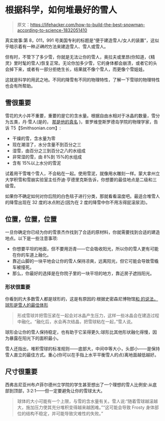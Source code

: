 # 根据科学，如何堆最好的雪人

> 原文：<https://lifehacker.com/how-to-build-the-best-snowman-according-to-science-1832051410>

真实故事:第 8，011，991 号美国专利的标题是“便于建造雪人/女人的装置”，这似乎暗示着有一种*正确的*方法来建造雪人、雪人或雪人。



但有时，不管下了多少雪，你就是无法让你的雪人，奥拉夫或里昂(你知道，《精灵》里时髦的雪人)恢复正常。无论你加多少雪，它的身体都会崩溃，或者它的头会掉下来，或者有一部分拒绝生长，结果就不像个雪人，而更像个雪娃娃。

这就是科学的用武之地。不同的降雪有不同的物理特性，了解一下雪球的物理特性也会有所帮助。

## 雪很重要

雪花的大小并不重要，重要的是它的含水量。根据自由水相对于冰晶的数量，雪分为五类，丹·雪人(是的， [那是他的真名](https://www.delawareonline.com/story/features/2015/03/05/dan-snowman-rhode-island-college-physics/24452207/) )，普罗维登斯罗德岛学院的物理学家，告诉 T5【Smithsonian.com】:

*   干燥的雪，含水量为零
*   现在潮湿了，水分含量不到百分之三
*   湿雪，由百分之三到百分之八的水组成
*   非常湿的雪，由 8%到 15%的水组成
*   含有 15%以上水分的雪泥

试着用干雪堆个雪人，不会粘在一起。使用雪泥，就像用水雕刻一样。蒙大拿州立大学积雪和雪崩实验室主任乔迪·亨德里克斯告诉，你想要的最佳地点是二级和三级雪。

如果你不确定如何对你后院的白色毯子进行分类，那就看看温度吧。最适合堆雪人的降雪出现在 32 度的冰点附近(因为在 2 度的降雪中你不用冻得屁滚尿流)。

## 位置，位置，位置

一旦你确定你已经为你的雪景杰作找到了合适的原材料，你就需要找到合适的建造地点。以下是一些注意事项:

*   你想要平坦的地面，但不要用沥青——它会吸收阳光，所以你的雪人更有可能在你的车道上融化。
*   靠近山脚的一块平地会让你的雪人保持凉爽，远离阳光，但它可能会导致雪橇车被撞死。
*   那么，你最好的选择是在你院子里的一块平坦的地方，靠近房子遮挡阳光。

### 形状很重要

你看到的大多数雪人都是球形的，这是有原因的:根据史密森尼博物馆[和
的说法，球形是雪人的最佳体形](https://www.smithsonianmag.com/science-nature/do-you-want-build-snowman-physics-180954024/)

> 形成雪球并把雪压紧在一起会对冰晶产生压力，这样一些冰晶会在建造过程中融化。“融化后，水会再次结晶，把雪球粘在一起，”雪人说。

球形会让你的雪人保持稳定，也有助于它呆得更久:球形比其他形状融化得慢，因为暴露在阳光下的面积最小。

雪人还指出，堆积雪球的标准规则——底部大，中间中等大小，头部小——是保持雪人直立的最佳方式。重心(你可以在手指上水平平衡雪人的点)离地面越低越好。

## 尺寸很重要

西弗吉尼亚州布卢菲尔德州立学院的学生甚至想出了一个理想的雪人比例安:从底部到顶部，3:2:1——但一定要避免让你的雪球太大。

> 球体的大小可能有一个上限，与雪的含水量有关。雪人说:“随着雪球越滚越大，施加压力使其充分堆积变得越来越困难。”“这可能会导致 Frosty 身体部位的结构不稳定，并可能导致灾难性的失败。”